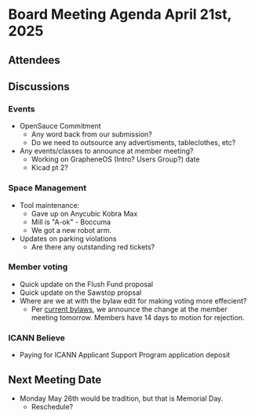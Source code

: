 # Board Meeting Agenda April 21st, 2025

## Attendees


## Discussions 

### Events
- OpenSauce Commitment
  - Any word back from our submission?
  - Do we need to outsource any advertisments, tableclothes, etc?
- Any events/classes to announce at member meeting?
  -  Working on GrapheneOS (Intro? Users Group?) date
  -  Kicad pt 2?

### Space Management
- Tool maintenance:
  - Gave up on Anycubic Kobra Max
  - Mill is "A-ok" - Boccuma
  - We got a new robot arm. 
- Updates on parking violations
    - Are there any outstanding red tickets?

### Member voting
- Quick update on the Flush Fund proposal 
- Quick update on the Sawstop propsal 
- Where are we at with the bylaw edit for making voting more effecient?
  - Per [current bylaws](https://github.com/PawprintPrototyping/admin/blob/9635fc6425810639a212175c11e80f8f51fb8f50/BYLAWS.md#6-amendment), we announce the change at the member meeting tomorrow.  Members have 14 days to motion for rejection. 

### ICANN Believe
- Paying for ICANN Applicant Support Program application deposit

## Next Meeting Date
- Monday May 26th would be tradition, but that is Memorial Day. 
    - Reschedule? 
